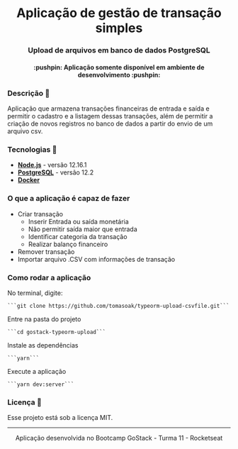 <h1 align="center"> Aplicação de gestão de transação simples </h1>
<h3 align="center"> Upload de arquivos em banco de dados PostgreSQL </h2>
                  
<h4 align="center"> :pushpin: Aplicação somente disponível em ambiente de desenvolvimento :pushpin: </h4>

### Descrição :memo: 
Aplicação que armazena transações financeiras de entrada e saída e permitir o cadastro e a listagem dessas transações, além de permitir a criação de novos registros no banco de dados a partir do envio de um arquivo csv.

### Tecnologias :rocket:
- **[Node.js](https://nodejs.org/en/)** - versão 12.16.1
- **[PostgreSQL](https://www.postgresql.org/)** - versão 12.2
- **[Docker](https://docs.docker.com/)**


### O que a aplicação é capaz de fazer 
- Criar transação
  - Inserir Entrada ou saída monetária
  - Não permitir saída maior que entrada
  - Identificar categoria da transação
  - Realizar balanço financeiro
- Remover transação  
- Importar arquivo .CSV com informações de transação


### Como rodar a aplicação
No terminal, digite: </br> 
``````
```git clone https://github.com/tomasoak/typeorm-upload-csvfile.git```
``````

Entre na pasta do projeto </br> 
``````
```cd gostack-typeorm-upload```
``````

Instale as dependências </br> 
``````
```yarn```
``````

Execute a aplicação </br> 
``````
```yarn dev:server```
``````


### Licença :moyai:
Esse projeto está sob a licença MIT.

---

<p align="center"> Aplicação desenvolvida no Bootcamp GoStack - Turma 11 - Rocketseat </p>
